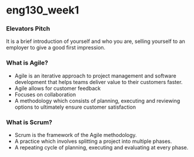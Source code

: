 # eng130_week1


### Elevators Pitch
It is a brief introduction of yourself and who you are, selling yourself to an employer to give a good first impression.



### What is Agile?
- Agile is an iterative approach to project management and software development that helps teams deliver value to their customers faster.
- Agile allows for customer feedback
- Focuses on collaboration
- A methodology which consists of planning, executing and reviewing options to ultimately ensure customer satisfaction





### What is Scrum?
- Scrum is the framework of the Agile methodology.
- A practice which involves splitting a project into multiple phases.
- A repeating cycle of planning, executing and evaluating at every phase.
